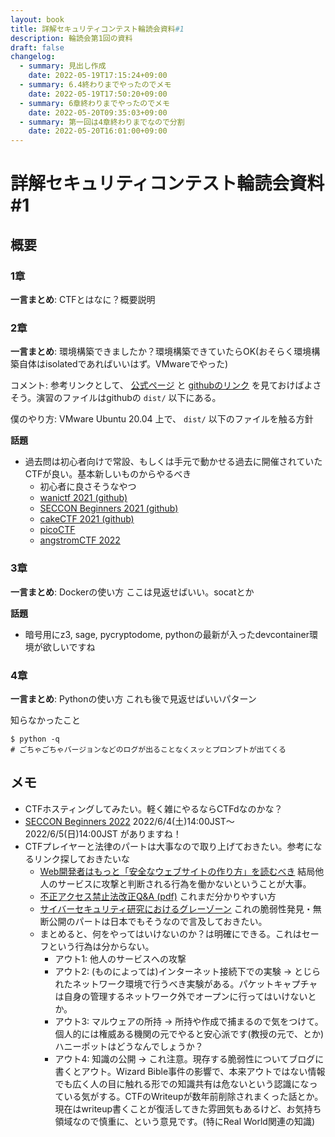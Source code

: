 ```yaml
---
layout: book
title: 詳解セキュリティコンテスト輪読会資料#1
description: 輪読会第1回の資料
draft: false
changelog:
  - summary: 見出し作成
    date: 2022-05-19T17:15:24+09:00
  - summary: 6.4終わりまでやったのでメモ
    date: 2022-05-19T17:50:20+09:00
  - summary: 6章終わりまでやったのでメモ
    date: 2022-05-20T09:35:03+09:00
  - summary: 第一回は4章終わりまでなので分割
    date: 2022-05-20T16:01:00+09:00
---
```


# 詳解セキュリティコンテスト輪読会資料#1

## 概要

### 1章

**一言まとめ**: CTFとはなに？概要説明

### 2章

**一言まとめ**: 環境構築できましたか？環境構築できていたらOK(おそらく環境構築自体はisolatedであればいいはず。VMwareでやった)

コメント: 参考リンクとして、 [公式ページ](https://ctfbook.github.io/2nd/) と [githubのリンク](https://github.com/ctfbook/2nd) を見ておけばよさそう。演習のファイルはgithubの `dist/` 以下にある。

僕のやり方: VMware Ubuntu 20.04 上で、 `dist/` 以下のファイルを触る方針

**話題**

- 過去問は初心者向けで常設、もしくは手元で動かせる過去に開催されていたCTFが良い。基本新しいものからやるべき
  - 初心者に良さそうなやつ
  - [wanictf 2021 (github)](https://github.com/wani-hackase/wanictf2021-writeup)
  - [SECCON Beginners 2021 (github)](https://github.com/SECCON/Beginners_CTF_2021)
  - [cakeCTF 2021 (github)](https://github.com/theoremoon/cakectf-2021-public)
  - [picoCTF](https://picoctf.org/)
  - [angstromCTF 2022](https://2022.angstromctf.com/)

### 3章

**一言まとめ**: Dockerの使い方 ここは見返せばいい。socatとか

**話題**

- 暗号用にz3, sage, pycryptodome, pythonの最新が入ったdevcontainer環境が欲しいですね

### 4章

**一言まとめ**: Pythonの使い方 これも後で見返せばいいパターン

知らなかったこと
 
```shell
$ python -q
# ごちゃごちゃバージョンなどのログが出ることなくスッとプロンプトが出てくる
```

## メモ

- CTFホスティングしてみたい。軽く雑にやるならCTFdなのかな？
- [SECCON Beginners 2022](https://www.seccon.jp/2022/seccon_beginners/content.html) 2022/6/4(土)14:00JST～2022/6/5(日)14:00JST がありますね！
- CTFプレイヤーと法律のパートは大事なので取り上げておきたい。参考になるリンク探しておきたいな
  - [Web開発者はもっと「安全なウェブサイトの作り方」を読むべき](https://blog.flatt.tech/entry/anzenna_website_no_tsukurikata#%E8%A8%BA%E6%96%AD%E8%A1%8C%E7%82%BA%E3%82%92%E8%A1%8C%E3%81%86%E3%81%A8%E3%81%8D%E3%81%AE%E6%B3%A8%E6%84%8F%E7%82%B9) 結局他人のサービスに攻撃と判断される行為を働かないということが大事。
  - [不正アクセス禁止法改正Q&A (pdf)](https://www.npa.go.jp/cyber/legislation/pdf/6_QA.pdf) これまだ分かりやすい方
  - [サイバーセキュリティ研究におけるグレーゾーン](https://www.iwsec.org/mws/2018/20181024/1_css2018-hojo.pdf) これの脆弱性発見・無断公開のパートは日本でもそうなので言及しておきたい。
  - まとめると、何をやってはいけないのか？は明確にできる。これはセーフという行為は分からない。
    - アウト1: 他人のサービスへの攻撃
    - アウト2: (ものによっては)インターネット接続下での実験 → とじられたネットワーク環境で行うべき実験がある。パケットキャプチャは自身の管理するネットワーク外でオープンに行ってはいけないとか。
    - アウト3: マルウェアの所持 → 所持や作成で捕まるので気をつけて。個人的には権威ある機関の元でやると安心派です(教授の元で、とか) ハニーポットはどうなんでしょうか？
    - アウト4: 知識の公開 → これ注意。現存する脆弱性についてブログに書くとアウト。Wizard Bible事件の影響で、本来アウトではない情報でも広く人の目に触れる形での知識共有は危ないという認識になっている気がする。CTFのWriteupが数年前削除されまくった話とか。現在はwriteup書くことが復活してきた雰囲気もあるけど、お気持ち領域なので慎重に、という意見です。(特にReal World関連の知識)